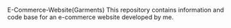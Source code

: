 E-Commerce-Website(Garments) This repository contains information and code base for an e-commerce website developed by me.